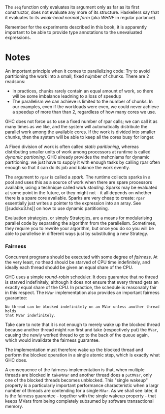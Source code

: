 
The `seq` function only evaluates its argument only as far as its first
constructor, does not evaluate any more of its structure. Haskellers say that
it evaluates to its _weak-head normal form_ (aka _WHNF_ in regular parlance).

Remember for the experiments described in this book, it is apparently important
to be able to provide type annotations to the unevaluated expressions.

# Notes

An important principle when it comes to parallelizing code: Try to avoid
partitioning the work into a small, fixed nujmber of chunks. There are 2
readsons:
- In practices, chunks rarely contain an equal amount of work, so there will be
  some imbalance leadning to a loss of speedup
- The parallelism we can achieve is limited to the number of chunks. In our
  examples, even if the workloads were even, we could never achieve a speedup
  of more than than 2, regardless of how many cores we use.


GHC does not force us to use a fixed number of rpar calls; we can call it as
many times as we like, and the system will automatically distribute the
parallel work among the available cores. If the work is divided into smaller
chunks, then the system will be able to keep all the cores busy for longer. 

A Fixed division of work is often called _static paritioning_, whereas
distributing smaller units of work among processors at runtime is called
_dynamic partioning_. GHC already provides the mehcniams for dynamic
partitioning: we just have to supply it with enough tasks by calling rpar often
enough so that it can do its job and balance the work evently.




The argument to `rpar` is called a _spark_. The runtime collects sparks in a
pool and uses this as a source of work when there are spare processors
available, using a technique called _work stealing_. Sparks may be evaluated at
some point in the future, or they might not - it all depends on whether there
is a spare core available. Sparks are very cheap to create: `rpar` essentially
just writes a pointer to the expression into an array. See [[sudoku3.hs]] on
how to use dynamic partitioning.


Evaluation strategies, or simply Strategies, are a means for modularising
parallel code by separating the algorithm from the parallelism. Sometimes, they
require you to rewrite your algorithm, but once you do so you will be able to
parallelise in different ways just by substituting a new Strategy.

### Fairness

Concurrent programs should be executed with some degree of _fairness_. At the
very least, no thead should be starved of CPU time indefinitely, and ideally
each thread should be given an equal share of the CPU.

GHC uses a simple _round-robin_ scheduler. It does guarantee that no thread is
starved indefinitely, although it does not ensure that every thread gets an
exactly equal share of the CPU. In practice, the schedule is reasonably fair in
this respect. The `MVar` implementation also provides an important fairness
guarantee:

```
No thread can be blocked indefinitely on an MVar unless another thread holds
that MVar indefinitely.
```

Take care to note that it is not enough to merely wake up the blocked thread
because another thread might run first and take (respectively put) the `MVar`,
causing the newly worked thread to go to the back of the queue again, which
would invalidate the fairness guarantee.

The implementation must therefore wake up the blocked thread and perform the
blocked operation in a single atomic step, which is exactly what GHC does.

A consequence of the fairness implementation is that, when multiple threads are
blocked in `takeMVar` and another thread does a `putMVar`, only one of the
blocked threads becomes unblocked. This "single wakeup" property is a
particularly important performance characteristic when a largr number of
threads are contending for a single `MVar`. As we shall see later, it is the
fairness guarantee - together with the single wakeup property - that keeps
MVars from being completely subsumed by software transactional memory.


